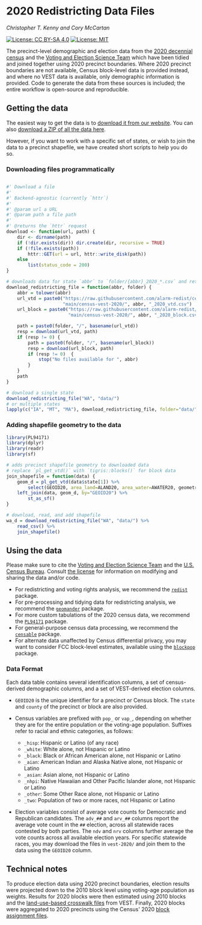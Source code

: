 # 2020 Redistricting Data Files

*Christopher T. Kenny and Cory McCartan*

[![License: CC BY-SA 4.0](https://img.shields.io/badge/Data%20License-CC%20BY--SA%204.0-lightgrey.svg)](https://creativecommons.org/licenses/by-sa/4.0/)
[![License: MIT](https://img.shields.io/badge/Software%20License-MIT-yellow.svg)](https://opensource.org/licenses/MIT)

The precinct-level demographic and election data from
the [2020 decennial census](https://www.census.gov/2020census) and the
[Voting and Election Science Team](https://dataverse.harvard.edu/dataverse/electionscience)
which have been tidied and joined together using 2020 precinct boundaries.
Where 2020 precinct boundaries are not available, Census block-level data is
provided instead, and where no VEST data is available, only demographic
information is provided. Code to generate the data from these sources is
included; the entire workflow is open-source and reproducible.

## Getting the data

The easiest way to get the data is to [download it from our website](https://alarm-redist.github.io/posts/2021-08-10-census-2020/).
You can also [download a ZIP of all the data here](https://github.com/alarm-redist/census-2020/archive/refs/heads/main.zip).

However, if you want to work with a specific set of states, or wish to join the data
to a precinct shapefile, we have created short scripts to help you do so.

### Downloading files programmatically
```r

#' Download a file
#'
#' Backend-agnostic (currently `httr`)
#'
#' @param url a URL
#' @param path a file path
#'
#' @returns the `httr` request
download <- function(url, path) {
    dir <- dirname(path)
    if (!dir.exists(dir)) dir.create(dir, recursive = TRUE)
    if (!file.exists(path))
        httr::GET(url = url, httr::write_disk(path))
    else
        list(status_code = 200)
}

# downloads data for state `abbr` to `folder/{abbr}_2020_*.csv` and returns path to file
download_redistricting_file = function(abbr, folder) {
    abbr = tolower(abbr)
    url_vtd = paste0("https://raw.githubusercontent.com/alarm-redist/census-2020/",
                     "main/census-vest-2020/", abbr, "_2020_vtd.csv")
    url_block = paste0("https://raw.githubusercontent.com/alarm-redist/census-2020/",
                       "main/census-vest-2020/", abbr, "_2020_block.csv")

    path = paste0(folder, "/", basename(url_vtd))
    resp = download(url_vtd, path)
    if (resp != 0) {
        path = paste0(folder, "/", basename(url_block))
        resp = download(url_block, path)
        if (resp != 0)  {
            stop("No files available for ", abbr)
        }
    }
    path
}

# download a single state
download_redistricting_file("WA", "data/")
# or multiple states
lapply(c("IA", "MT", "MA"), download_redistricting_file, folder="data/")
```

### Adding shapefile geometry to the data
```r
library(PL94171)
library(dplyr)
library(readr)
library(sf)

# adds precinct shapefile geometry to downloaded data 
# replace `pl_get_vtd()` with `tigris::blocks()` for block data
join_shapefile = function(data) {
    geom_d = pl_get_vtd(data$state[1]) %>%
        select(GEOID20, area_land=ALAND20, area_water=AWATER20, geometry)
    left_join(data, geom_d, by="GEOID20") %>%
        st_as_sf()
}

# download, read, and add shapefile
wa_d = download_redistricting_file("WA", "data/") %>%
    read_csv() %>%
    join_shapefile()
```

## Using the data

Please make sure to cite the
[Voting and Election Science Team](https://dataverse.harvard.edu/dataverse/electionscience)
and the [U.S. Census Bureau](https://www.census.gov/2020census).
Consult [the license](https://github.com/alarm-redist/census-2020/blob/main/LICENSE.md)
for information on modifying and sharing the data and/or code.

- For redistricting and voting rights analysis, we recommend the
  [`redist`](https://alarm-redist.github.io/redist/) package.
- For pre-processing and tidying data for redistricting analysis, we recommend the
  [`geomander`](https://christopherkenny.github.io/geomander/) package.
- For more custom tabulations of the 2020 census data, we recommend the
  [`PL94171`](https://corymccartan.github.io/PL94171/) package.
- For general-purpose census data processing, we recommend the 
  [`censable`](https://christopherkenny.github.io/censable/) package.
- For alternate data unaffected by Census differential privacy, you may want to
  consider FCC block-level estimates, available using the
  [`blockpop`](https://corymccartan.github.io/blockpop/) package.
  
### Data Format
Each data table contains several identification columns, a set of census-derived
demographic columns, and a set of VEST-derived election columns.

- `GEOID20` is the unique identifier for a precinct or Census block. 
  The `state` and `county` of the precinct or block are also provided.
- Census variables are prefixed with `pop_` or `vap_`, depending on whether
  they are for the entire population or the voting-age population.
  Suffixes refer to racial and ethnic categories, as follows:
  
    * `_hisp`: Hispanic or Latino (of any race)
    * `_white`: White alone, not Hispanic or Latino
    * `_black`: Black or African American alone, not Hispanic or Latino
    * `_aian`: American Indian and Alaska Native alone, not Hispanic or Latino
    * `_asian`: Asian alone, not Hispanic or Latino
    * `_nhpi`: Native Hawaiian and Other Pacific Islander alone, not Hispanic or Latino
    * `_other`: Some Other Race alone, not Hispanic or Latino
    * `_two`: Population of two or more races, not Hispanic or Latino
    
- Election variables consist of average vote counts for Democratic and
  Republican candidates. The `adv_##` and `arv_##` columns report the
  average vote count in the `##` election, across all statewide races
  contested by both parties. The `ndv` and `nrv` columns further average
  the vote counts across all available election years.  For specific statewide
  races, you may download the files in `vest-2020/` and join them to the data
  using the `GEOID20` column.
  
## Technical notes
To produce election data using 2020 precinct boundaries, election results were
projected down to the 2010 block level using voting-age population as weights.
Results for 2020 blocks were then estimated using 2010 blocks and the
[land-use-based crosswalk files](https://dataverse.harvard.edu/dataset.xhtml?persistentId=doi:10.7910/DVN/T9VMJO)
from VEST. Finally, 2020 blocks were aggregated to 2020 precincts using the 
Census' 2020 [block assignment files](https://www.census.gov/geographies/reference-files/time-series/geo/block-assignment-files.html).
